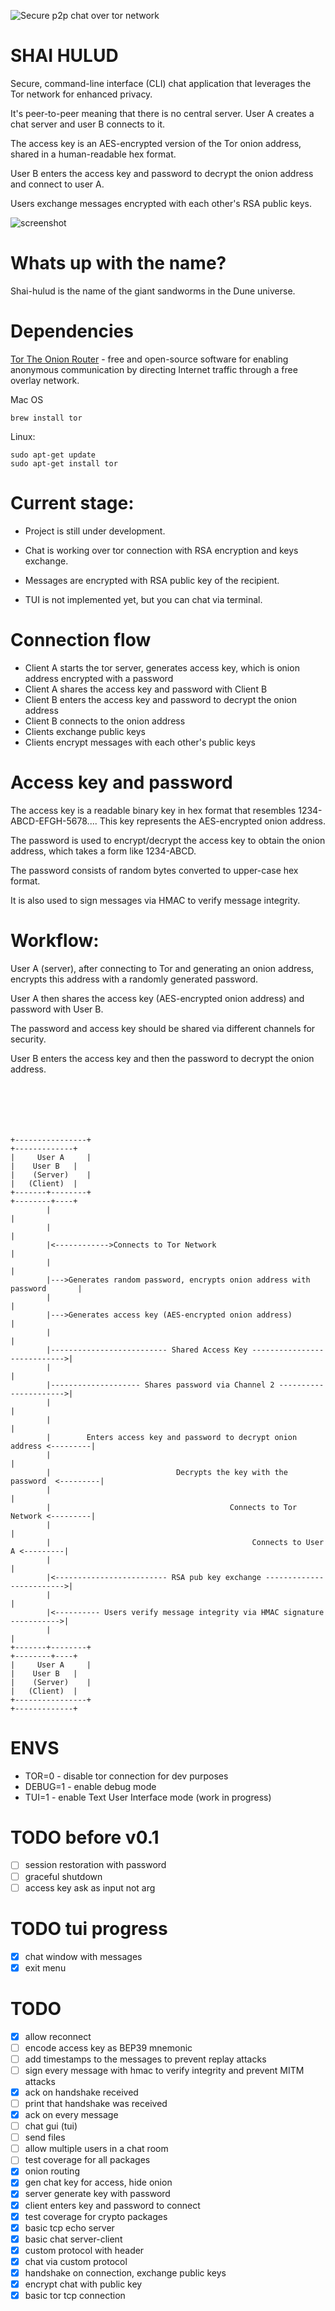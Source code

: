 ![Secure p2p chat over tor network](assets/banner.jpg)


# SHAI HULUD
Secure, command-line interface (CLI) chat application that leverages the Tor network for enhanced privacy.

It's peer-to-peer meaning that there is no central server. User A creates a chat server and user B connects to it.

The access key is an AES-encrypted version of the Tor onion address, shared in a human-readable hex format.

User B enters the access key and password to decrypt the onion address and connect to user A.

Users exchange messages encrypted with each other's RSA public keys.

![screenshot](assets/screenshot.png)

# Whats up with the name?
Shai-hulud is the name of the giant sandworms in the Dune universe. 

# Dependencies
[Tor The Onion Router](https://www.torproject.org/download/) - free and open-source software for enabling anonymous communication by directing Internet traffic through a free overlay network.

Mac OS
```
brew install tor
```

Linux:
```
sudo apt-get update
sudo apt-get install tor
```


# Current stage: 
- Project is still under development.
- Chat is working over tor connection with RSA encryption and keys exchange.
- Messages are encrypted with RSA public key of the recipient.

- TUI is not implemented yet, but you can chat via terminal.

# Connection flow
- Client A starts the tor server, generates access key, which is onion address encrypted with a password
- Client A shares the access key and password with Client B
- Client B enters the access key and password to decrypt the onion address
- Client B connects to the onion address
- Clients exchange public keys
- Clients encrypt messages with each other's public keys


# Access key and password
The access key is a readable binary key in hex format
that resembles 1234-ABCD-EFGH-5678....
This key represents the AES-encrypted onion address.

The password is used to encrypt/decrypt the access key to obtain the onion address,
which takes a form like 1234-ABCD.

The password consists of random bytes converted to upper-case hex format.

It is also used to sign messages via HMAC to verify message integrity.

# Workflow:
User A (server), after connecting to Tor and generating an onion address, encrypts this address with a randomly generated password.

User A then shares the access key (AES-encrypted onion address) and password with User B.

The password and access key should be shared via different channels for security.

User B enters the access key and then the password to decrypt the onion address.
```





                                                                       
+----------------+                                                        +-------------+
|     User A     |                                                        |    User B   |
|    (Server)    |                                                        |   (Client)  |
+-------+--------+                                                        +--------+----+
        |                                                                          |
        |                                                                          |
        |<------------>Connects to Tor Network                                     |
        |                                                                          |
        |--->Generates random password, encrypts onion address with password       |
        |                                                                          |
        |--->Generates access key (AES-encrypted onion address)                    |
        |                                                                          |
        |-------------------------- Shared Access Key ---------------------------->|
        |                                                                          |
        |-------------------- Shares password via Channel 2 ---------------------->|
        |                                                                          |
        |                                                                          |
        |        Enters access key and password to decrypt onion address <---------|
        |                                                                          |
        |                            Decrypts the key with the password  <---------|
        |                                                                          |
        |                                        Connects to Tor Network <---------|
        |                                                                          |
        |                                             Connects to User A <---------|
        |                                                                          |
        |<------------------------- RSA pub key exchange ------------------------->|
        |                                                                          |
        |<---------- Users verify message integrity via HMAC signature ----------->|
        |                                                                          |
+-------+--------+                                                        +--------+----+
|     User A     |                                                        |    User B   |
|    (Server)    |                                                        |   (Client)  |
+----------------+                                                        +-------------+
```
# ENVS
- TOR=0 - disable tor connection for dev purposes
- DEBUG=1 - enable debug mode
- TUI=1 - enable Text User Interface mode (work in progress)


# TODO before v0.1

- [ ] session restoration with password
- [ ] graceful shutdown
- [ ] access key ask as input not arg

# TODO tui progress
- [x] chat window with messages
- [x] exit menu

# TODO
- [x] allow reconnect
- [ ] encode access key as BEP39 mnemonic
- [ ] add timestamps to the messages to prevent replay attacks
- [ ] sign every message with hmac to verify integrity and prevent MITM attacks
- [x] ack on handshake received
- [ ] print that handshake was received
- [x] ack on every message
- [ ] chat gui (tui)
- [ ] send files
- [ ] allow multiple users in a chat room
- [ ] test coverage for all packages
- [x] onion routing
- [x] gen chat key for access, hide onion
- [x] server generate key with password
- [x] client enters key and password to connect
- [x] test coverage for crypto packages
- [x] basic tcp echo server
- [x] basic chat server-client
- [x] custom protocol with header
- [x] chat via custom protocol
- [x] handshake on connection, exchange public keys
- [x] encrypt chat with public key
- [x] basic tor tcp connection
